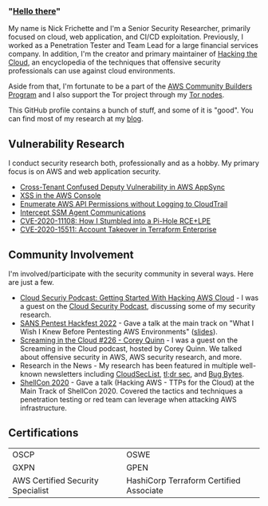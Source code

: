 ### "<a href="https://youtu.be/rEq1Z0bjdwc?t=6">Hello there</a>"

My name is Nick Frichette and I'm a Senior Security Researcher, primarily focused on cloud, web application, and CI/CD exploitation. Previously, I worked as a Penetration Tester and Team Lead for a large financial services company. In addition, I'm the creator and primary maintainer of [Hacking the Cloud](https://hackingthe.cloud/), an encyclopedia of the techniques that offensive security professionals can use against cloud environments.

Aside from that, I'm fortunate to be a part of the [AWS Community Builders Program](https://aws.amazon.com/developer/community/community-builders/) and I also support the Tor project through my [Tor nodes](https://metrics.torproject.org/rs.html#search/FriendlyExitNode%20country:us).

This GitHub profile contains a bunch of stuff, and some of it is "good". You can find most of my research at my [blog](https://frichetten.com/blog).

## Vulnerability Research
I conduct security research both, professionally and as a hobby. My primary focus is on AWS and web application security.

* [Cross-Tenant Confused Deputy Vulnerability in AWS AppSync](https://securitylabs.datadoghq.com/articles/appsync-vulnerability-disclosure/)
* [XSS in the AWS Console](https://frichetten.com/blog/xss_in_aws_console/)
* [Enumerate AWS API Permissions without Logging to CloudTrail](https://frichetten.com/blog/aws-api-enum-vuln/)
* [Intercept SSM Agent Communications](https://frichetten.com/blog/ssm-agent-tomfoolery/)
* [CVE-2020-11108: How I Stumbled into a Pi-Hole RCE+LPE](https://frichetten.com/blog/cve-2020-11108-pihole-rce/)
* [CVE-2020-15511: Account Takeover in Terraform Enterprise](https://discuss.hashicorp.com/t/hcsec-2020-15-terraform-enterprise-allowed-local-account-creation-bypassing-sso/18100)

## Community Involvement
I'm involved/participate with the security community in several ways. Here are just a few.
* [Cloud Securiy Podcast: Getting Started With Hacking AWS Cloud](https://www.youtube.com/watch?v=Btl78aP-VHo) - I was a guest on the [Cloud Security Podcast](https://cloudsecuritypodcast.tv/), discussing some of my security research.
* [SANS Pentest Hackfest 2022](https://www.sans.org/cyber-security-training-events/pen-test-hackfest-2022/) - Gave a talk at the main track on "What I Wish I Knew Before Pentesting AWS Environments" ([slides](https://frichetten.com/sans-hf-2022)).
* [Screaming in the Cloud #226 - Corey Quinn](https://www.lastweekinaws.com/podcast/screaming-in-the-cloud/hacking-aws-in-good-faith-with-nick-frichette/) - I was a guest on the Screaming in the Cloud podcast, hosted by Corey Quinn. We talked about offensive security in AWS, AWS security research, and more.
* Research in the News - My research has been featured in multiple well-known newsletters including [CloudSecList](https://cloudseclist.com/issues/issue-122/), [tl;dr sec](https://tldrsec.com/blog/tldr-sec-103/#cloud-security), and [Bug Bytes](https://blog.intigriti.com/2021/06/09/bug-bytes-126-xss-in-aws-exotic-python-rce-vectors-zseanos-methodology/).
* [ShellCon 2020](https://www.youtube.com/watch?v=UKULTl-7jCs&t=25611s) - Gave a talk (Hacking AWS - TTPs for the Cloud) at the Main Track of ShellCon 2020. Covered the tactics and techniques a penetration testing or red team can leverage when attacking AWS infrastructure.

## Certifications
| | |
| --- |  --- |
| OSCP | OSWE |
| GXPN | GPEN |
| AWS Certified Security Specialist | HashiCorp Terraform Certified Associate | |
